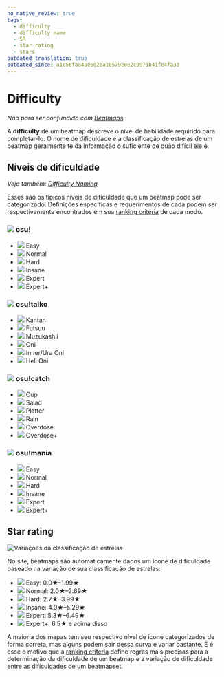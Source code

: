 ```yaml
---
no_native_review: true
tags:
  - difficulty
  - difficulty name
  - SR
  - star rating
  - stars
outdated_translation: true
outdated_since: a1c56faa4ae6d2ba10579e0e2c9971b41fe4fa33
---
```


# Difficulty

*Não para ser confundido com [Beatmaps](/wiki/Beatmap).*

A **difficulty** de um beatmap descreve o nível de habilidade requirido para completar-lo. O nome de dificuldade e a classificação de estrelas de um beatmap geralmente te dá informação o suficiente de quão difícil ele é.

## Níveis de dificuldade

*Veja também: [Difficulty Naming](/wiki/Ranking_criteria/Difficulty_naming)*

Esses são os típicos níveis de dificuldade que um beatmap pode ser categorizado. Definições específicas e requerimentos de cada podem ser respectivamente encontrados em sua [ranking criteria](/wiki/Ranking_criteria) de cada modo.

### ![](/wiki/shared/mode/osu.png) osu!

- ![](/wiki/shared/diff/easy-o.png?20211215) Easy
- ![](/wiki/shared/diff/normal-o.png?20211215) Normal
- ![](/wiki/shared/diff/hard-o.png?20211215) Hard
- ![](/wiki/shared/diff/insane-o.png?20211215) Insane
- ![](/wiki/shared/diff/expert-o.png?20211215) Expert
- ![](/wiki/shared/diff/expertplus-o.png?20211215) Expert+

### ![](/wiki/shared/mode/taiko.png) osu!taiko

- ![](/wiki/shared/diff/easy-t.png?20211215) Kantan
- ![](/wiki/shared/diff/normal-t.png?20211215) Futsuu
- ![](/wiki/shared/diff/hard-t.png?20211215) Muzukashii
- ![](/wiki/shared/diff/insane-t.png?20211215) Oni
- ![](/wiki/shared/diff/expert-t.png?20211215) Inner/Ura Oni
- ![](/wiki/shared/diff/expertplus-t.png?20211215) Hell Oni

### ![](/wiki/shared/mode/catch.png) osu!catch

- ![](/wiki/shared/diff/easy-c.png?20211215) Cup
- ![](/wiki/shared/diff/normal-c.png?20211215) Salad
- ![](/wiki/shared/diff/hard-c.png?20211215) Platter
- ![](/wiki/shared/diff/insane-c.png?20211215) Rain
- ![](/wiki/shared/diff/expert-c.png?20211215) Overdose
- ![](/wiki/shared/diff/expertplus-c.png?20211215) Overdose+

### ![](/wiki/shared/mode/mania.png) osu!mania

- ![](/wiki/shared/diff/easy-m.png?20211215) Easy
- ![](/wiki/shared/diff/normal-m.png?20211215) Normal
- ![](/wiki/shared/diff/hard-m.png?20211215) Hard
- ![](/wiki/shared/diff/insane-m.png?20211215) Insane
- ![](/wiki/shared/diff/expert-m.png?20211215) Expert
- ![](/wiki/shared/diff/expertplus-m.png?20211215) Expert+

## Star rating

![Variações da classificação de estrelas](/wiki/shared/star-rating/spectrum.png)

No site, beatmaps são automaticamente dados um ícone de dificuldade baseado na variação de sua classificação de estrelas:

- ![](/wiki/shared/diff/easy-o.png?20211215) Easy: 0.0★–1.99★
- ![](/wiki/shared/diff/normal-o.png?20211215) Normal: 2.0★–2.69★
- ![](/wiki/shared/diff/hard-o.png?20211215) Hard: 2.7★–3.99★
- ![](/wiki/shared/diff/insane-o.png?20211215) Insane: 4.0★–5.29★
- ![](/wiki/shared/diff/expert-o.png?20211215) Expert: 5.3★–6.49★
- ![](/wiki/shared/diff/expertplus-o.png?20211215) Expert+: 6.5★ e acima disso

A maioria dos mapas tem seu respectivo nível de ícone categorizados de forma correta, mas alguns podem sair dessa curva e variar bastante. E é esse o motivo que a [ranking criteria](/wiki/Ranking_criteria) define regras mais precisas para a determinação da dificuldade de um beatmap e a variação de dificuldade entre as dificuldades de um beatmapset.
